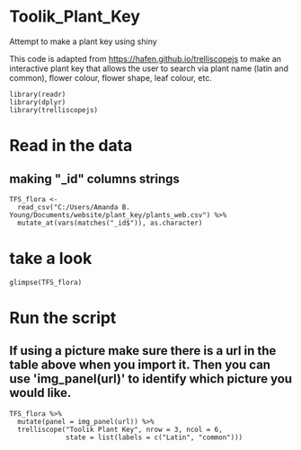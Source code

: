 # Toolik_Plant_Key
Attempt to make a plant key using shiny 

This code is adapted from https://hafen.github.io/trelliscopejs
to make an interactive plant key that allows the user to search via plant name (latin and common), flower colour, flower shape, leaf colour, etc. 


```{r message = FALSE, warning = FALSE}
library(readr)
library(dplyr)
library(trelliscopejs)
```

# Read in the data 
## making "_id" columns strings

```{r include = FALSE}
TFS_flora <-
  read_csv("C:/Users/Amanda B. Young/Documents/website/plant_key/plants_web.csv") %>%
  mutate_at(vars(matches("_id$")), as.character)
```

# take a look
```{r }
glimpse(TFS_flora)
```

# Run the script
## If using a picture make sure there is a url in the table above when you import it.  Then you can use 'img_panel(url)' to identify which picture you would like.

```{r flora}
TFS_flora %>%
  mutate(panel = img_panel(url)) %>%
  trelliscope("Toolik Plant Key", nrow = 3, ncol = 6,
              state = list(labels = c("Latin", "common")))
```
